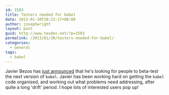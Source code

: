 ```yaml
---
id: 1583
title: Testers needed for babel
date: 2013-01-30T20:23:17+00:00
author: josephwright
layout: post
guid: http://www.texdev.net/?p=1583
permalink: /2013/01/30/testers-needed-for-babel/
categories:
  - General
tags:
  - babel
---
```

Javier Bezos has [just announced](http://www.tex-tipografia.com/babel_news.html) that he's looking for people to beta-test the next version of `babel`. Javier has been working hard on getting the `babel` code organised, and working out what problems need addressing, after quite a long 'drift' period. I hope lots of interested users pop up!
